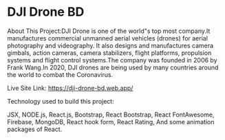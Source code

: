 # DJI Drone BD

About This Project:DJI Drone is one of the world"s top most company.It manufactures commercial unmanned aerial vehicles (drones) for aerial photography and videography. It also designs and manufactures camera gimbals, action cameras, camera stabilizers, flight platforms, propulsion systems and flight control systems.The company was founded in 2006 by Frank Wang.In 2020, DJI drones are being used by many countries around the world to combat the Coronavirus.



Live Site Link: https://dji-drone-bd.web.app/


Technology used to build this project:

JSX, 
NODE.js, 
React.js, 
Bootstrap, 
React Bootstrap, 
React FontAwesome, 
Firebase, 
MongoDB, 
React hook form, 
React Rating, 
And some animation packages of React.
